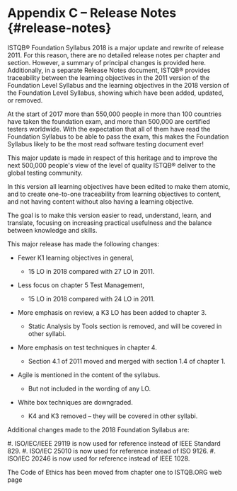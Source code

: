 # Appendix C – Release Notes {#release-notes}

ISTQB® Foundation Syllabus 2018 is a major update and rewrite of release 2011. For this reason, there are no detailed release notes per chapter and section. However, a summary of principal changes is provided here. Additionally, in a separate Release Notes document, ISTQB® provides traceability between the learning objectives in the 2011 version of the Foundation Level Syllabus and the learning objectives in the 2018 version of the Foundation Level Syllabus, showing which have been added, updated, or removed.

At the start of 2017 more than 550,000 people in more than 100 countries have taken the foundation exam, and more than 500,000 are certified testers worldwide. With the expectation that all of them have read the Foundation Syllabus to be able to pass the exam, this makes the Foundation Syllabus likely to be the most read software testing document ever!

This major update is made in respect of this heritage and to improve the next 500,000 people's view of the level of quality ISTQB® deliver to the global testing community.

In this version all learning objectives have been edited to make them atomic, and to create one-to-one traceability from learning objectives to content, and not having content without also having a learning objective.

The goal is to make this version easier to read, understand, learn, and translate, focusing on increasing practical usefulness and the balance between knowledge and skills.

This major release has made the following changes:

* Fewer K1 learning objectives in general,
  * 15 LO in 2018 compared with 27 LO in 2011.
* Less focus on chapter 5 Test Management,
  * 15 LO in 2018 compared with 24 LO in 2011.
* More emphasis on review, a K3 LO has been added to chapter 3.
  * Static Analysis by Tools section is removed, and will be covered in other syllabi.

* More emphasis on test techniques in chapter 4.
  * Section 4.1 of 2011 moved and merged with section 1.4 of chapter 1.
* Agile is mentioned in the content of the syllabus.
  * But not included in the wording of any LO.
* White box techniques are downgraded.
  * K4 and K3 removed – they will be covered in other syllabi.

Additional changes made to the 2018 Foundation Syllabus are:

#. ISO/IEC/IEEE 29119 is now used for reference instead of IEEE Standard 829.
#. ISO/IEC 25010 is now used for reference instead of ISO 9126.
#. ISO/IEC 20246 is now used for reference instead of IEEE 1028.

The Code of Ethics has been moved from chapter one to ISTQB.ORG web page